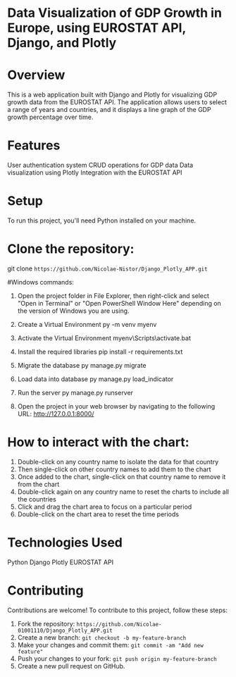 # **Data Visualization of GDP Growth in Europe, using EUROSTAT API, Django, and Plotly**

# Overview
This is a web application built with Django and Plotly for visualizing GDP growth data from the EUROSTAT API. The application allows users to select a range of years and countries, and it displays a line graph of the GDP growth percentage over time.

# Features

User authentication system
CRUD operations for GDP data
Data visualization using Plotly
Integration with the EUROSTAT API

# Setup

To run this project, you'll need Python installed on your machine.

# Clone the repository:

git clone `https://github.com/Nicolae-Nistor/Django_Plotly_APP.git`

#Windows commands:
1. Open the project folder in File Explorer, then right-click and select "Open in Terminal" or "Open PowerShell Window Here" depending on the version of Windows you are using.

2. Create a Virtual Environment
py -m venv myenv

3. Activate the Virtual Environment
myenv\Scripts\activate.bat

4. Install the required libraries
pip install -r requirements.txt

5. Migrate the database
py manage.py migrate

6. Load data into database
py manage.py load_indicator

7. Run the server
py manage.py runserver

8. Open the project in your web browser by navigating to the following URL: 
http://127.0.0.1:8000/


# How to interact with the chart:
1. Double-click on any country name to isolate the data for that country
2. Then single-click on other country names to add them to the chart
3. Once added to the chart, single-click on that country name to remove it from the chart
4. Double-click again on any country name to reset the charts to include all the countries
5. Click and drag the chart area to focus on a particular period
6. Double-click on the chart area to reset the time periods


# Technologies Used
Python
Django
Plotly
EUROSTAT API

# Contributing

Contributions are welcome! To contribute to this project, follow these steps:

1. Fork the repository: `https://github.com/Nicolae-01001110/Django_Plotly_APP.git`
2. Create a new branch: `git checkout -b my-feature-branch`
3. Make your changes and commit them: `git commit -am "Add new feature"`
4. Push your changes to your fork: `git push origin my-feature-branch`
5. Create a new pull request on GitHub.

 
